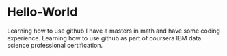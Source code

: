 # Hello-World
Learning how to use github
I have a masters in math and have some coding experience.  Learning how to use github as part of coursera IBM data science professional certification.  
